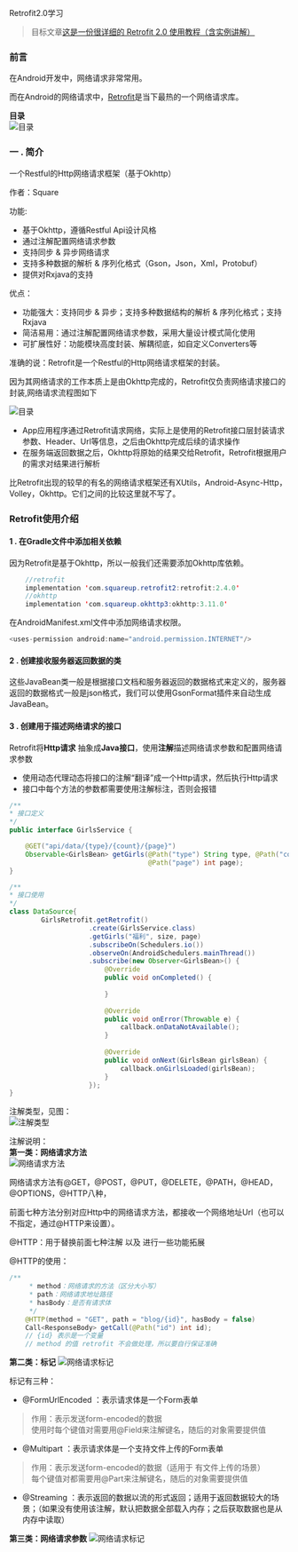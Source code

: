 Retrofit2.0学习
>目标文章[这是一份很详细的 Retrofit 2.0 使用教程（含实例讲解）](https://blog.csdn.net/carson_ho/article/details/73732076)
### 前言
在Android开发中，网络请求非常常用。<br>

而在Android的网络请求中，[Retrofit](https://github.com/square/retrofit)是当下最热的一个网络请求库。

**目录**<br>
![目录](https://github.com/liuhuan2015/LearnRetrofit/blob/master/images/mulu.png)<br>

### 一 . 简介
一个Restful的Http网络请求框架（基于Okhttp）<br>

作者：Square<br>

功能:<br>
 * 基于Okhttp，遵循Restful Api设计风格
 * 通过注解配置网络请求参数
 * 支持同步 & 异步网络请求
 * 支持多种数据的解析 & 序列化格式（Gson，Json，Xml，Protobuf）
 * 提供对Rxjava的支持

优点：
 * 功能强大：支持同步 & 异步；支持多种数据结构的解析 & 序列化格式；支持Rxjava
 * 简洁易用：通过注解配置网络请求参数，采用大量设计模式简化使用
 * 可扩展性好：功能模块高度封装、解耦彻底，如自定义Converters等
 
准确的说：Retrofit是一个Restful的Http网络请求框架的封装。<br>
 
因为其网络请求的工作本质上是由Okhttp完成的，Retrofit仅负责网络请求接口的封装,网络请求流程图如下<br>

![目录](https://github.com/liuhuan2015/LearnRetrofit/blob/master/images/http-request-flow.png)<br>

* App应用程序通过Retrofit请求网络，实际上是使用的Retrofit接口层封装请求参数、Header、Url等信息，之后由Okhttp完成后续的请求操作
* 在服务端返回数据之后，Okhttp将原始的结果交给Retrofit，Retrofit根据用户的需求对结果进行解析

比Retrofit出现的较早的有名的网络请求框架还有XUtils，Android-Async-Http，Volley，Okhttp。它们之间的比较这里就不写了。<br>

### Retrofit使用介绍
#### 1 . 在Gradle文件中添加相关依赖
因为Retrofit是基于Okhttp，所以一般我们还需要添加Okhttp库依赖。
```java
    //retrofit
    implementation 'com.squareup.retrofit2:retrofit:2.4.0'
    //okhttp
    implementation 'com.squareup.okhttp3:okhttp:3.11.0'
```
在AndroidManifest.xml文件中添加网络请求权限。<br>
```java
<uses-permission android:name="android.permission.INTERNET"/>
```
#### 2 . 创建接收服务器返回数据的类
这些JavaBean类一般是根据接口文档和服务器返回的数据格式来定义的，服务器返回的数据格式一般是json格式，我们可以使用GsonFormat插件来自动生成JavaBean。

#### 3 . 创建用于描述网络请求的接口
Retrofit将**Http请求** 抽象成**Java接口**，使用**注解**描述网络请求参数和配置网络请求参数
* 使用动态代理动态将接口的注解“翻译”成一个Http请求，然后执行Http请求
* 接口中每个方法的参数都需要使用注解标注，否则会报错
```java
/**
* 接口定义
*/
public interface GirlsService {

    @GET("api/data/{type}/{count}/{page}")
    Observable<GirlsBean> getGirls(@Path("type") String type, @Path("count") int count,
                                   @Path("page") int page);
}

/**
* 接口使用
*/
class DataSource{
        GirlsRetrofit.getRetrofit()
                    .create(GirlsService.class)
                    .getGirls("福利", size, page)
                    .subscribeOn(Schedulers.io())
                    .observeOn(AndroidSchedulers.mainThread())
                    .subscribe(new Observer<GirlsBean>() {
                        @Override
                        public void onCompleted() {
    
                        }
    
                        @Override
                        public void onError(Throwable e) {
                            callback.onDataNotAvailable();
                        }
    
                        @Override
                        public void onNext(GirlsBean girlsBean) {
                            callback.onGirlsLoaded(girlsBean);
                        }
                    });
}
```
注解类型，见图：<br>
![注解类型](https://github.com/liuhuan2015/LearnRetrofit/blob/master/images/zhujie-type.png)<br>

注解说明：<br>
**第一类：网络请求方法**<br>
![网络请求方法](https://github.com/liuhuan2015/LearnRetrofit/blob/master/images/http-request-method.png)<br>

网络请求方法有@GET，@POST，@PUT，@DELETE，@PATH，@HEAD，@OPTIONS，@HTTP八种，<br>

前面七种方法分别对应Http中的网络请求方法，都接收一个网络地址Url（也可以不指定，通过@HTTP来设置）。<br>

@HTTP：用于替换前面七种注解 以及 进行一些功能拓展

@HTTP的使用：<br>
```java
/**
     * method：网络请求的方法（区分大小写）
     * path：网络请求地址路径
     * hasBody：是否有请求体
     */
    @HTTP(method = "GET", path = "blog/{id}", hasBody = false)
    Call<ResponseBody> getCall(@Path("id") int id);
    // {id} 表示是一个变量
    // method 的值 retrofit 不会做处理，所以要自行保证准确
```
**第二类：标记**
![网络请求标记](https://github.com/liuhuan2015/LearnRetrofit/blob/master/images/http-request-flag.png)<br>

标记有三种：
* @FormUrlEncoded ：表示请求体是一个Form表单<br>

>作用：表示发送form-encoded的数据<br>
>使用时每个键值对需要用@Field来注解键名，随后的对象需要提供值<br>

* @Multipart ：表示请求体是一个支持文件上传的Form表单

>作用：表示发送form-encoded的数据（适用于 有文件上传的场景）<br>
>每个键值对都需要用@Part来注解键名，随后的对象需要提供值

* @Streaming ：表示返回的数据以流的形式返回；适用于返回数据较大的场景；（如果没有使用该注解，默认把数据全部载入内存；之后获取数据也是从内存中读取）

**第三类：网络请求参数**
![网络请求标记](https://github.com/liuhuan2015/LearnRetrofit/blob/master/images/http-request-params.png)<br>














 




